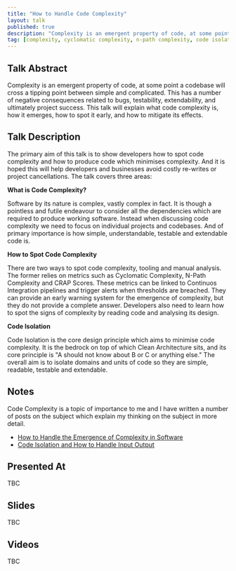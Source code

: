 ```yaml
---
title: "How to Handle Code Complexity"
layout: talk
published: true
description: "Complexity is an emergent property of code, at some point a codebase will cross a tipping point between simple and complicated."
tag: [complexity, cyclomatic complexity, n-path complexity, code isolation]
---
```

## Talk Abstract

Complexity is an emergent property of code, at some point a codebase will cross a tipping point between simple and complicated. This has a number of negative consequences related to bugs, testability, extendability, and ultimately project success. This talk will explain what code complexity is, how it emerges, how to spot it early, and how to mitigate its effects.

## Talk Description

The primary aim of this talk is to show developers how to spot code complexity and how to produce code which minimises complexity. And it is hoped this will help developers and businesses avoid costly re-writes or project cancellations. The talk covers three areas:

**What is Code Complexity?**

Software by its nature is complex, vastly complex in fact. It is though a pointless and futile endeavour to consider all the dependencies which are required to produce working software. Instead when discussing code complexity we need to focus on individual projects and codebases. And of primary importance is how simple, understandable, testable and extendable code is.  

**How to Spot Code Complexity**

There are two ways to spot code complexity, tooling and manual analysis. The former relies on metrics such as Cyclomatic Complexity, N-Path Complexity and CRAP Scores. These metrics can be linked to Continuos Integration pipelines and trigger alerts when thresholds are breached. They can provide an early warning system for the emergence of complexity, but they do not provide a complete answer. Developers also need to learn how to spot the signs of complexity by reading code and analysing its design.

**Code Isolation**

Code Isolation is the core design principle which aims to minimise code complexity. It is the bedrock on top of which Clean Architecture sits, and its core principle is "A should not know about B or C or anything else." The overall aim is to isolate domains and units of code so they are simple, readable, testable and extendable.

## Notes

Code Complexity is a topic of importance to me and I have written a number of posts on the subject which explain my thinking on the subject in more detail. 

- [How to Handle the Emergence of Complexity in Software](https://dev.to/robdwaller/how-to-handle-the-emergence-of-complexity-in-software-5alj)
- [Code Isolation and How to Handle Input Output](https://rbrt.wllr.info/2020/05/11/code-isolation-handle-input-ouput.html)

## Presented At

TBC

## Slides

TBC

## Videos

TBC